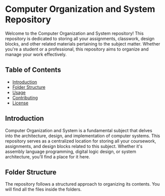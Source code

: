 # Computer Organization and System Repository

Welcome to the Computer Organization and System repository! This repository is dedicated to storing all your assignments, classwork, design blocks, and other related materials pertaining to the subject matter. Whether you're a student or a professional, this repository aims to organize and manage your work effectively.

## Table of Contents

- [Introduction](#introduction)
- [Folder Structure](#folder-structure)
- [Usage](#usage)
- [Contributing](#contributing)
- [License](#license)

## Introduction

Computer Organization and System is a fundamental subject that delves into the architecture, design, and implementation of computer systems. This repository serves as a centralized location for storing all your coursework, assignments, and design blocks related to this subject. Whether it's assembly language programming, digital logic design, or system architecture, you'll find a place for it here.

## Folder Structure

The repository follows a structured approach to organizing its contents. You will find all the files inside the folders.

